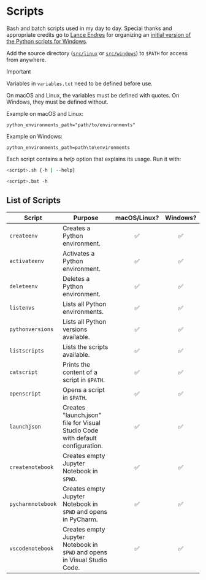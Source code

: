 # Scripts

Bash and batch scripts used in my day to day.
Special thanks and appropriate credits go to [Lance Endres](https://github.com/lendres) for organizing an [initial version of the Python scripts for Windows](https://github.com/lendres/Python-Scripts).


Add the source directory ([`src/linux`](src/linux) or [`src/windows`](src/windows)) to `$PATH` for access from anywhere.

> [!IMPORTANT]
> Variables in `variables.txt` need to be defined before use.
> 
> On macOS and Linux, the variables must be defined with quotes.
  On Windows, they must be defined without.
>
> Example on macOS and Linux:
> ```
> python_environments_path="path/to/environments"
> ```
>
>Example on Windows:
> ```
> python_environments_path=path\to\environments
> ```

Each script contains a *help* option that explains its usage. Run it with:
```bash
<script>.sh {-h | --help}

<script>.bat -h
```

## List of Scripts

| Script            | Purpose                                                                       | macOS/Linux? | Windows? |
|-------------------|-------------------------------------------------------------------------------|:------------:|:--------:|
| `createenv`       | Creates a Python environment.                                                 | ✅           | ✅       |
| `activateenv`     | Activates a Python environment.                                               | ✅           | ✅       |
| `deleteenv`       | Deletes a Python environment.                                                 | ✅           | ✅       |
| `listenvs`        | Lists all Python environments.                                                | ✅           | ✅       |
| `pythonversions`  | Lists all Python versions available.                                          | ✅           | ✅       |
| `listscripts`     | Lists the scripts available.                                                  | ✅           | ✅       |
| `catscript`       | Prints the content of a script in `$PATH`.                                    | ✅           | ✅       |
| `openscript`      | Opens a script in `$PATH`.                                                    | ✅           | ✅       |
| `launchjson`      | Creates "launch.json" file for Visual Studio Code with default configuration. | ✅           | ✅       |
| `createnotebook`  | Creates empty Jupyter Notebook in `$PWD`.                                     | ✅           | ✅       |
| `pycharmnotebook` | Creates empty Jupyter Notebook in `$PWD` and opens in PyCharm.                | ✅           | ✅       |
| `vscodenotebook`  | Creates empty Jupyter Notebook in `$PWD` and opens in Visual Studio Code.     | ✅           | ✅       |
